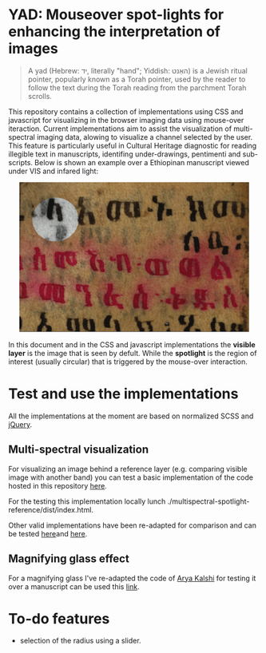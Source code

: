 # YAD: Mouseover spot-lights for enhancing the interpretation of images

> A yad (Hebrew: יד‎, literally "hand"; Yiddish: האַנט‎) is a Jewish ritual pointer, popularly known as a Torah pointer, used by the reader to follow the text during the Torah reading from the parchment Torah scrolls.

This repository contains a collection of implementations using CSS and javascript for visualizing in the browser imaging 
data using mouse-over iteraction. Current implementations aim to assist the visualization of multi-spectral imaging data, alowing to visualize a channel selected by the user. This feature is particularly useful in Cultural Heritage diagnostic for reading illegible text in manuscripts, identifing under-drawings, pentimenti and sub-scripts. Below is shown an example over a Ethiopinan manuscript viewed under VIS and infared light: 

<p align="center">
  <img width="460" height="300" src="https://github.com/giacomomarchioro/multispectralspotlight/blob/master/testimages/results2.gif?raw=true">
</p>



In this document and in the CSS and javascript implementations the **visible layer** is the image that is seen by defult. While the **spotlight** is the region of interest (usually circular) that is triggered by the mouse-over interaction.

# Test and use the implementations
All the implementations at the moment are based on normalized SCSS and [jQuery](https://cdnjs.cloudflare.com/ajax/libs/jquery/2.1.3/jquery.min.js). 

## Multi-spectral visualization
For visualizing an image behind a reference layer (e.g. comparing visible image with another band) you can test a basic implementation of the code hosted in this repository [here](https://codepen.io/giacomo-marchioro/pen/ZEGZRVe).

For the testing this implementation locally lunch ./multispectral-spotlight-reference/dist/index.html.

Other valid implementations have been re-adapted for comparison and can be tested [here](https://codepen.io/giacomo-marchioro/pen/jOPRwpY)and [here](https://codepen.io/giacomo-marchioro/pen/GRJLERK).


## Magnifying glass effect
For a magnifying glass I've re-adapted the code of [Arya Kalshi](https://codepen.io/kalashi/pen/EjAkC!) for testing it over a manuscript can be used this [link](https://codepen.io/giacomo-marchioro/pen/mdJYVoq).


# To-do features

- selection of the radius using a slider.


